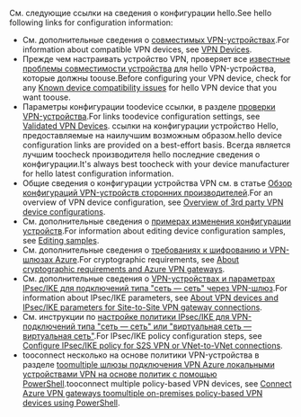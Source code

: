 <span data-ttu-id="19d8d-101">См. следующие ссылки на сведения о конфигурации hello.</span><span class="sxs-lookup"><span data-stu-id="19d8d-101">See hello following links for configuration information:</span></span>

- <span data-ttu-id="19d8d-102">См. дополнительные сведения о [совместимых VPN-устройствах](../articles/vpn-gateway/vpn-gateway-about-vpn-devices.md).</span><span class="sxs-lookup"><span data-stu-id="19d8d-102">For information about compatible VPN devices, see [VPN Devices](../articles/vpn-gateway/vpn-gateway-about-vpn-devices.md).</span></span>
- <span data-ttu-id="19d8d-103">Прежде чем настраивать устройство VPN, проверяет все [известные проблемы совместимости устройства](../articles/vpn-gateway/vpn-gateway-about-vpn-devices.md#known) для hello VPN-устройства, которые должны toouse.</span><span class="sxs-lookup"><span data-stu-id="19d8d-103">Before configuring your VPN device, check for any [Known device compatibility issues](../articles/vpn-gateway/vpn-gateway-about-vpn-devices.md#known) for hello VPN device that you want toouse.</span></span>
- <span data-ttu-id="19d8d-104">Параметры конфигурации toodevice ссылки, в разделе [проверки VPN-устройства](../articles/vpn-gateway/vpn-gateway-about-vpn-devices.md#devicetable).</span><span class="sxs-lookup"><span data-stu-id="19d8d-104">For links toodevice configuration settings, see [Validated VPN Devices](../articles/vpn-gateway/vpn-gateway-about-vpn-devices.md#devicetable).</span></span> <span data-ttu-id="19d8d-105">ссылки на конфигурации устройство Hello, предоставляемые на наилучшим возможным образом.</span><span class="sxs-lookup"><span data-stu-id="19d8d-105">hello device configuration links are provided on a best-effort basis.</span></span> <span data-ttu-id="19d8d-106">Всегда является лучшим toocheck производителя hello последние сведения о конфигурации.</span><span class="sxs-lookup"><span data-stu-id="19d8d-106">It's always best toocheck with your device manufacturer for hello latest configuration information.</span></span>
- <span data-ttu-id="19d8d-107">Общие сведения о конфигурации устройства VPN см. в статье [Обзор конфигураций VPN-устройств сторонних производителей](../articles/vpn-gateway/vpn-gateway-3rdparty-device-config-overview.md).</span><span class="sxs-lookup"><span data-stu-id="19d8d-107">For an overview of VPN device configuration, see [Overview of 3rd party VPN device configurations](../articles/vpn-gateway/vpn-gateway-3rdparty-device-config-overview.md).</span></span>
- <span data-ttu-id="19d8d-108">См. дополнительные сведения о [примерах изменения конфигурации устройств](../articles/vpn-gateway/vpn-gateway-about-vpn-devices.md#editing).</span><span class="sxs-lookup"><span data-stu-id="19d8d-108">For information about editing device configuration samples, see [Editing samples](../articles/vpn-gateway/vpn-gateway-about-vpn-devices.md#editing).</span></span>
- <span data-ttu-id="19d8d-109">См. дополнительные сведения о [требованиях к шифрованию и VPN-шлюзах Azure](../articles/vpn-gateway/vpn-gateway-about-compliance-crypto.md).</span><span class="sxs-lookup"><span data-stu-id="19d8d-109">For cryptographic requirements, see [About cryptographic requirements and Azure VPN gateways](../articles/vpn-gateway/vpn-gateway-about-compliance-crypto.md).</span></span>
- <span data-ttu-id="19d8d-110">См. дополнительные сведения о [VPN-устройствах и параметрах IPsec/IKE для подключений типа "сеть — сеть" через VPN-шлюз](../articles/vpn-gateway/vpn-gateway-about-vpn-devices.md#ipsec).</span><span class="sxs-lookup"><span data-stu-id="19d8d-110">For information about IPsec/IKE parameters, see [About VPN devices and IPsec/IKE parameters for Site-to-Site VPN gateway connections](../articles/vpn-gateway/vpn-gateway-about-vpn-devices.md#ipsec).</span></span>
- <span data-ttu-id="19d8d-111">См. инструкции по [настройке политики IPsec/IKE для VPN-подключений типа "сеть — сеть" или "виртуальная сеть — виртуальная сеть"](../articles/vpn-gateway/vpn-gateway-ipsecikepolicy-rm-powershell.md).</span><span class="sxs-lookup"><span data-stu-id="19d8d-111">For IPsec/IKE policy configuration steps, see [Configure IPsec/IKE policy for S2S VPN or VNet-to-VNet connections](../articles/vpn-gateway/vpn-gateway-ipsecikepolicy-rm-powershell.md).</span></span>
- <span data-ttu-id="19d8d-112">tooconnect несколько на основе политики VPN-устройства в разделе [toomultiple шлюзы подключения VPN Azure локальными устройствами VPN на основе политик с помощью PowerShell](../articles/vpn-gateway/vpn-gateway-connect-multiple-policybased-rm-ps.md).</span><span class="sxs-lookup"><span data-stu-id="19d8d-112">tooconnect multiple policy-based VPN devices, see [Connect Azure VPN gateways toomultiple on-premises policy-based VPN devices using PowerShell](../articles/vpn-gateway/vpn-gateway-connect-multiple-policybased-rm-ps.md).</span></span>
